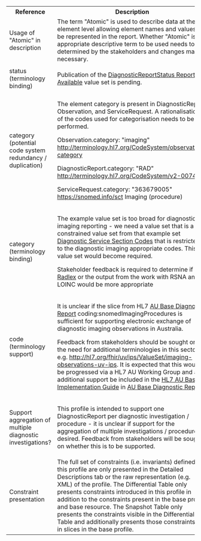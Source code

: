 <table class="list" width="100%">
<tbody>
  <tr>
    <th>Reference</th>
    <th>Description</th>
    <th>Issue No.</th>
  </tr>
   <tr>
    <td>Usage of "Atomic" in description</td>
    <td>The term "Atomic" is used to describe data at the element level allowing element names and values to be represented in the report. Whether "Atomic" is the appropriate descriptive term to be used needs to be determined by the stakeholders and changes made if necessary.</td>
    <td>See <a href="https://github.com/AuDigitalHealth/ci-fhir-r4/issues/27">ci-fhir-r4/issues/27</a></td>
   </tr>
    <tr>
        <td>status (terminology binding)</td>
        <td><p>Publication of the <a href="https://healthterminologies.gov.au/fhir/ValueSet/diagnosticreportstatus-report-available-1">DiagnosticReportStatus Report Available</a> value set is pending.</p></td>
        <td>See <a href="https://github.com/AuDigitalHealth/ci-fhir-r4/issues/58">ci-fhir-r4/issues/58</a></td>
      </tr>
      <tr>
    <td>category (potential code system redundancy / duplication)</td>
    <td><p>The element category is present in DiagnosticReport, Observation, and ServiceRequest. A rationalisation of the codes used for categorisation needs to be performed.</p>
        <p>Observation.category: "imaging" <a href="http://hl7.org/fhir/R4/codesystem-observation-category.html">http://terminology.hl7.org/CodeSystem/observation-category</a></p>
        <p>DiagnosticReport.category: "RAD" <a href="http://hl7.org/fhir/R4/v2/0074/index.html">http://terminology.hl7.org/CodeSystem/v2-0074</a></p>
        <p>ServiceRequest.category: "363679005" <a href="http://hl7.org/fhir/R4/snomedct.html">https://snomed.info/sct</a> Imaging (procedure)</p></td>
    <td>See <a href="https://github.com/AuDigitalHealth/ci-fhir-r4/issues/28">ci-fhir-r4/issues/28</a></td>
   </tr>
    <tr>
    <td>category (terminology binding)</td>
    <td><p>The example value set is too broad for diagnostic imaging reporting - we need a value set that is a constrained value set from that example set <a href="http://hl7.org/fhir/R4/valueset-diagnostic-service-sections.html">Diagnostic Service Section Codes</a> that is restricted to the diagnostic imaging appropriate codes. This value set would become required.</p>
        <p>Stakeholder feedback is required to determine if <a href="https://www.rsna.org/en/practice-tools/data-tools-and-standards/radlex-radiology-lexicon">Radlex</a> or the output from the work with RSNA and LOINC would be more appropriate</p></td>
    <td>See <a href="https://github.com/AuDigitalHealth/ci-fhir-r4/issues/55">ci-fhir-r4/issues/55</a>, and <a href="https://jira.aws.tooling/browse/FTR-954">jira.aws.tooling/browse/FTR-954</a></td>
   </tr>
   <tr>
    <td>code (terminology support)</td>
    <td><p>It is unclear if the slice from HL7 <a href="http://build.fhir.org/ig/hl7au/au-fhir-base/StructureDefinition-au-diagnosticreport.html">AU Base Diagnostic Report</a> coding:snomedImagingProcedures is sufficient for supporting electronic exchange of diagnostic imaging observations in Australia.</p>
        <p>Feedback from stakeholders should be sought on the need for additional terminologies in this sector, e.g. <a href="http://hl7.org/fhir/uv/ips/ValueSet/imaging-observations-uv-ips">http://hl7.org/fhir/uv/ips/ValueSet/imaging-observations-uv-ips</a>. It is expected that this would be progressed via a HL7 AU Working Group and any additional support be included in the <a href="http://build.fhir.org/ig/hl7au/au-fhir-base/index.html">HL7 AU Base Implementation Guide</a> in <a href="http://build.fhir.org/ig/hl7au/au-fhir-base/StructureDefinition-au-diagnosticreport.html">AU Base Diagnostic Report</a>.</p></td>
    <td>See <a href="https://github.com/hl7au/au-fhir-base/issues/407">au-fhir-base/issues/407</a></td>
   </tr>
   <tr>
    <td>Support aggregation of multiple diagnostic investigations?</td>
    <td><p>This profile is intended to support one DiagnosticReport per diagnostic investigation / procedure - it is unclear if support for the aggregation of multiple investigations / procedures is desired. Feedback from stakeholders will be sought on whether this is to be supported.</p></td>
    <td>See <a href="https://github.com/AuDigitalHealth/ci-fhir-r4/issues/88">ci-fhir-r4/issues/88</a></td>
   </tr>
   <tr>
    <td>Constraint presentation</td>
    <td>The full set of constraints (i.e. invariants) defined in this profile are only presented in the Detailed Descriptions tab or the raw representation (e.g. XML) of the profile. The Differential Table only presents constraints introduced in this profile in addition to the constraints present in the base profile and base resource. The Snapshot Table only presents the constraints visible in the Differential Table and additionally presents those constraints set in slices in the base profile.</td>
    <td>See Zulip <a href="https://chat.fhir.org/#narrow/stream/179252-IG-creation/topic/Derived.20profile.20snapshot.20missing.20upstream.20invariants">Derived profile snapshot missing upstream invariants</a> stream</td>
   </tr>   
</tbody>
</table>
